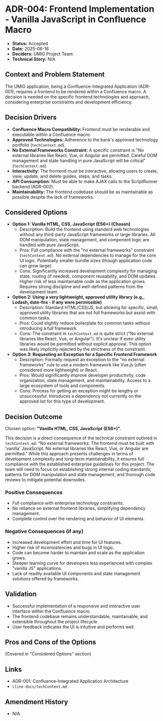 # ADR-004: Frontend Implementation - Vanilla JavaScript in Confluence Macro

*   **Status:** Accepted
*   **Date:** 2025-06-16
*   **Deciders:** UMIG Project Team
*   **Technical Story:** N/A

## Context and Problem Statement

The UMIG application, being a Confluence-Integrated Application (ADR-001), requires a frontend to be rendered within a Confluence macro. A decision is needed on the specific frontend technologies and approach, considering enterprise constraints and development efficiency.

## Decision Drivers

*   **Confluence Macro Compatibility:** Frontend must be renderable and executable within a Confluence macro.
*   **Approved Technologies:** Adherence to the bank's approved technology portfolio (`techContext.md`).
*   **No External Frameworks Constraint:** A specific constraint is "No external libraries like React, Vue, or Angular are permitted. Careful DOM management and state handling in pure JavaScript will be critical" (`techContext.md`).
*   **Interactivity:** The frontend must be interactive, allowing users to create, view, update, and delete guides, steps, and tasks.
*   **API Consumption:** Must be able to make AJAX calls to the ScriptRunner backend (ADR-002).
*   **Maintainability:** The frontend codebase should be as maintainable as possible despite the lack of frameworks.

## Considered Options

*   **Option 1: Vanilla HTML, CSS, JavaScript (ES6+) (Chosen)**
    *   Description: Build the frontend using standard web technologies without any third-party JavaScript frameworks or large libraries. All DOM manipulation, state management, and component logic are handled with pure JavaScript.
    *   Pros: Full compliance with the "no external frameworks" constraint (`techContext.md`). No external dependencies to manage for the core UI logic. Potentially smaller bundle sizes (though application code can grow large).
    *   Cons: Significantly increased development complexity for managing state, routing (if needed), component reusability, and DOM updates. Higher risk of less maintainable code as the application grows. Requires strong discipline and well-defined patterns from the development team.
*   **Option 2: Using a very lightweight, approved utility library (e.g., Lodash, date-fns - if any were permissible)**
    *   Description: Standard HTML/CSS/JS, but allowing for specific, small, approved utility libraries that are not full frameworks but assist with common tasks.
    *   Pros: Could slightly reduce boilerplate for common tasks without introducing a full framework.
    *   Cons: The constraint in `techContext.md` is quite strict ("No external libraries like React, Vue, or Angular"). It's unclear if even utility libraries would be permitted without explicit approval. This option was likely implicitly rejected by the strictness of the constraint.
*   **Option 3: Requesting an Exception for a Specific Frontend Framework**
    *   Description: Formally request an exception to the "no external frameworks" rule to use a modern framework like Vue.js (often considered more lightweight) or React.
    *   Pros: Would significantly improve developer productivity, code organization, state management, and maintainability. Access to a large ecosystem of tools and components.
    *   Cons: Process for getting an exception might be lengthy or unsuccessful. Introduces a dependency not currently on the approved list for this type of development.

## Decision Outcome

Chosen option: **"Vanilla HTML, CSS, JavaScript (ES6+)"**.

This decision is a direct consequence of the technical constraint outlined in `techContext.md`: "No external frameworks: The frontend must be built with 'vanilla' JavaScript. No external libraries like React, Vue, or Angular are permitted." While this approach presents challenges in terms of development complexity and long-term maintainability, it ensures full compliance with the established enterprise guidelines for this project. The team will need to focus on establishing strong internal coding standards, patterns for DOM manipulation and state management, and thorough code reviews to mitigate potential downsides.

### Positive Consequences

*   Full compliance with enterprise technology constraints.
*   No reliance on external frontend libraries, simplifying dependency management.
*   Complete control over the rendering and behavior of UI elements.

### Negative Consequences (if any)

*   Increased development effort and time for UI features.
*   Higher risk of inconsistencies and bugs in UI logic.
*   Code can become harder to maintain and scale as the application grows.
*   Steeper learning curve for developers less experienced with complex "vanilla JS" applications.
*   Lack of readily available UI components and state management solutions offered by frameworks.

## Validation

*   Successful implementation of a responsive and interactive user interface within the Confluence macro.
*   The frontend codebase remains understandable, maintainable, and extensible throughout the project lifecycle.
*   User feedback indicates the UI is intuitive and performs well.

## Pros and Cons of the Options

(Covered in "Considered Options" section)

## Links

*   ADR-001: Confluence-Integrated Application Architecture
*   `cline-docs/techContext.md`

## Amendment History

*   N/A